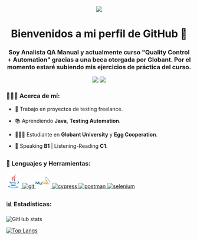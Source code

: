 <div id="header" align="center">
    <img src="https://media.giphy.com/media/wwg1suUiTbCY8H8vIA/giphy-downsized-large.gif" width="200" />
    <h1 align="center">Bienvenidos a mi perfil de GitHub 👋</h1>
    <h3 align="center">Soy Analista QA Manual y actualmente curso "Quality Control + Automation" gracias a una beca otorgada por Globant. Por el momento estaré subiendo mis ejercicios de 
      práctica del curso.</h3>
</div>

<div align="center"> 
    <a href = "mailto:alejandraharo.qa@gmail.com"><img src="https://img.shields.io/badge/Gmail-D14836?style=for-the-badge&logo=gmail&logoColor=white" target="_blank"></a>
    <a href="https://www.linkedin.com/in/alejandra-haro-qa/" target="_blank"><img src="https://img.shields.io/badge/-LinkedIn-%230077B5?style=for-the-badge&logo=linkedin&logoColor=white" target="_blank"></a>
</div>

### 🙋🏻‍♀️ Acerca de mí:

- 📝 Trabajo en proyectos de testing freelance.

- 📚 Aprendiendo **Java**, **Testing Automation**.

- 👩🏻‍💻 Estudiante en **Globant University** y **Egg Cooperation**.

- 🗽 Speaking **B1** | Listening-Reading **C1**.

##

<h3 align="left">🔨 Lenguajes y Herramientas:</h3>
<p align="left"> 
<a href="https://www.java.com" target="_blank" rel="noreferrer"> <img src="https://raw.githubusercontent.com/devicons/devicon/master/icons/java/java-original.svg" alt="java" width="40" height="40"/> </a> 
<a href="https://git-scm.com/" target="_blank" rel="noreferrer"> <img src="https://www.vectorlogo.zone/logos/git-scm/git-scm-icon.svg" alt="git" width="40" height="40"/> </a> 
<a href="https://www.mysql.com/" target="_blank" rel="noreferrer"> <img src="https://raw.githubusercontent.com/devicons/devicon/master/icons/mysql/mysql-original-wordmark.svg" alt="mysql" width="40" height="40"/> </a> 
<a href="https://www.cypress.io" target="_blank" rel="noreferrer"> <img src="https://raw.githubusercontent.com/simple-icons/simple-icons/6e46ec1fc23b60c8fd0d2f2ff46db82e16dbd75f/icons/cypress.svg" alt="cypress" width="40" height="40"/> </a> 
<a href="https://postman.com" target="_blank" rel="noreferrer"> <img src="https://www.vectorlogo.zone/logos/getpostman/getpostman-icon.svg" alt="postman" width="40" height="40"/> </a> 
<a href="https://www.selenium.dev" target="_blank" rel="noreferrer"> <img src="https://raw.githubusercontent.com/detain/svg-logos/780f25886640cef088af994181646db2f6b1a3f8/svg/selenium-logo.svg" alt="selenium" width="40" height="40"/> </a> 
</p>

##

### 📊 Estadísticas:

![GitHub stats](https://github-readme-stats.vercel.app/api?username=AleHaroQA&show_icons=true&theme=tokyonight&rank_icon=github&hide_border=true&locale=es)

[![Top Langs](https://github-readme-stats.vercel.app/api/top-langs/?username=AleHaroQA&theme=tokyonight&hide_border=true&layout=compact)](https://github.com/AleHaroQA/github-readme-stats)

